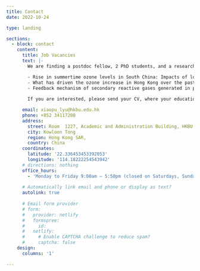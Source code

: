 ```yaml
---
title: Contact
date: 2022-10-24

type: landing

sections:
  - block: contact
    content:
      title: Job Vacancies
      text: |-
        We are finding a postdoc fellow, 2 PhD students, and a research assistant for the projects:

        - Rise in summertime ozone levels in South China: Impacts of long-range transport of Southeast Asia emissions.
        - What has driven the ozone increase in Hong Kong over the past decade under stringent air pollution control?
        - Feedback mechanism of secondary reactive gases generated in photochemical smog to ozone formation and regional photochemistry
  
        If you are interested, please send your CV, where your educational background, research experience, language proficiency and others should be included, and representative publications to us.

      email: xiaopu_lyu@hkbu.edu.hk
      phone: +852 34117208
      address:
        street: Room  1227, Academic and Administration Building, HKBU, 224 Waterloo Rd
        city: Kowloon Tong
        region: Hong Kong SAR,
        country: China
      coordinates:
        latitude: '22.336453453392053'
        longitude: '114.18222254543942'
      # directions: nothing
      office_hours:
        - 'Monday to Friday 9:00am – 5:50pm (closed on Saturdays, Sundays and public holidays)'
    
      # Automatically link email and phone or display as text?
      autolink: true
    
      # Email form provider
      # form:
      #   provider: netlify
      #   formspree:
      #     id:
      #   netlify:
      #     # Enable CAPTCHA challenge to reduce spam?
      #     captcha: false
    design:
      columns: '1'

---
```

